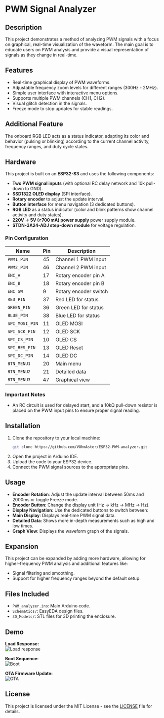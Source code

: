 # PWM Signal Analyzer

## Description
This project demonstrates a method of analyzing PWM signals with a focus on graphical, real-time visualization of the waveform. The main goal is to educate users on PWM analysis and provide a visual representation of signals as they change in real-time.

## Features
- Real-time graphical display of PWM waveforms.
- Adjustable frequency zoom levels for different ranges (300Hz - 2MHz).
- Simple user interface with interactive menu options.
- Supports multiple PWM channels (CH1, CH2).
- Visual glitch detection in the signals.
- Freeze mode to stop updates for stable readings.

## Additional Feature
The onboard RGB LED acts as a status indicator, adapting its color and behavior (pulsing or blinking) according to the current channel activity, frequency ranges, and duty cycle states.

## Hardware  
This project is built on an **ESP32-S3** and uses the following components:  
- **Two PWM signal inputs** (with optional RC delay network and 10k pull-down to GND).  
- **SSD1322 OLED display** (SPI interface).  
- **Rotary encoder** to adjust the update interval.  
- **Button interface** for menu navigation (3 dedicated buttons).  
- **RGB LED** as a status indicator (color and blink patterns show channel activity and duty states).  
- **220V → 5V (≥700 mA) power supply** power supply module.  
- **STDN-3A24-ADJ step-down module** for voltage regulation.  

### Pin Configuration
| Name             | Pin | Description              |
|------------------|-----|--------------------------|
| `PWM1_PIN`       | 45  | Channel 1 PWM input      |
| `PWM2_PIN`       | 46  | Channel 2 PWM input      |
| `ENC_A`          | 17  | Rotary encoder pin A     |
| `ENC_B`          | 18  | Rotary encoder pin B     |
| `ENC_SW`         | 9   | Rotary encoder switch    |
| `RED_PIN`        | 37  | Red LED for status       |
| `GREEN_PIN`      | 36  | Green LED for status     |
| `BLUE_PIN`       | 38  | Blue LED for status      |
| `SPI_MOSI_PIN`   | 11  | OLED MOSI                |
| `SPI_SCK_PIN`    | 12  | OLED SCK                 |
| `SPI_CS_PIN`     | 10  | OLED CS                  |
| `SPI_RES_PIN`    | 13  | OLED Reset               |
| `SPI_DC_PIN`     | 14  | OLED DC                  |
| `BTN_MENU1`      | 20  | Main menu                |
| `BTN_MENU2`      | 21  | Detailed data            |
| `BTN_MENU3`      | 47  | Graphical view           |

### Important Notes
- An RC circuit is used for delayed start, and a 10kΩ pull-down resistor is placed on the PWM input pins to ensure proper signal reading.

## Installation
1. Clone the repository to your local machine:
    ```bash
    git clone https://github.com/VOhmAster/ESP32-PWM-analyzer.git
    ```
2. Open the project in Arduino IDE.
3. Upload the code to your ESP32 device.
4. Connect the PWM signal sources to the appropriate pins.

## Usage
- **Encoder Rotation**: Adjust the update interval between 50ms and 2000ms or toggle Freeze mode.
- **Encoder Button**: Change the display unit (Hz → kHz → MHz → Hz).
- **Display Navigation**: Use the dedicated buttons to switch between:
- **Main Display**: Displays real-time PWM signal data.
- **Detailed Data**: Shows more in-depth measurements such as high and low times.
- **Graph View**: Displays the waveform graph of the signals.
    
## Expansion
This project can be expanded by adding more hardware, allowing for higher-frequency PWM analysis and additional features like:
- Signal filtering and smoothing.
- Support for higher frequency ranges beyond the default setup.

## Files Included
- `PWM_analyzer.ino`: Main Arduino code.
- `Schematics/`: EasyEDA design files.
- `3D_Models/`: STL files for 3D printing the enclosure.


## Demo

**Load Response:**  
![Load response](media/response.gif)

**Boot Sequence:**  
![Boot](media/boot.gif)

**OTA Firmware Update:**  
![OTA](media/OTAupdate.gif)


## License
This project is licensed under the MIT License - see the [LICENSE](LICENSE) file for details.

